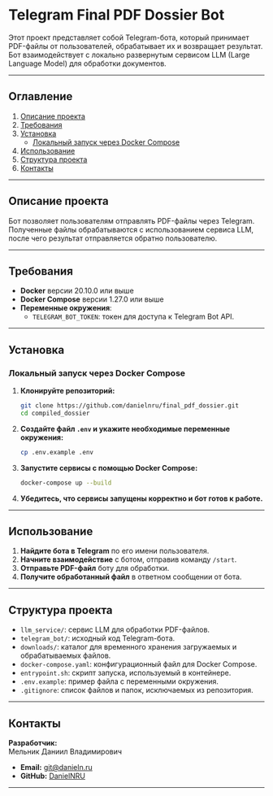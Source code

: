 # Telegram Final PDF Dossier Bot

Этот проект представляет собой Telegram-бота, который принимает PDF-файлы от пользователей, обрабатывает их и возвращает результат. Бот взаимодействует с локально развернутым сервисом LLM (Large Language Model) для обработки документов.

---

## Оглавление

1. [Описание проекта](#описание-проекта)
2. [Требования](#требования)
3. [Установка](#установка)
   - [Локальный запуск через Docker Compose](#локальный-запуск-через-docker-compose)
4. [Использование](#использование)
5. [Структура проекта](#структура-проекта)
6. [Контакты](#контакты)

---

## Описание проекта

Бот позволяет пользователям отправлять PDF-файлы через Telegram. Полученные файлы обрабатываются с использованием сервиса LLM, после чего результат отправляется обратно пользователю.

---

## Требования

- **Docker** версии 20.10.0 или выше
- **Docker Compose** версии 1.27.0 или выше
- **Переменные окружения**:
  - `TELEGRAM_BOT_TOKEN`: токен для доступа к Telegram Bot API.

---

## Установка

### Локальный запуск через Docker Compose

1. **Клонируйте репозиторий:**
   ```bash
   git clone https://github.com/danielnru/final_pdf_dossier.git
   cd compiled_dossier
   ```

2. **Создайте файл `.env` и укажите необходимые переменные окружения:**
   ```bash
   cp .env.example .env
   ```

3. **Запустите сервисы с помощью Docker Compose:**
   ```bash
   docker-compose up --build
   ```

4. **Убедитесь, что сервисы запущены корректно и бот готов к работе.**

---

## Использование

1. **Найдите бота в Telegram** по его имени пользователя.
2. **Начните взаимодействие** с ботом, отправив команду `/start`.
3. **Отправьте PDF-файл** боту для обработки.
4. **Получите обработанный файл** в ответном сообщении от бота.

---

## Структура проекта

- `llm_service/`: сервис LLM для обработки PDF-файлов.
- `telegram_bot/`: исходный код Telegram-бота.
- `downloads/`: каталог для временного хранения загружаемых и обрабатываемых файлов.
- `docker-compose.yaml`: конфигурационный файл для Docker Compose.
- `entrypoint.sh`: скрипт запуска, используемый в контейнере.
- `.env.example`: пример файла с переменными окружения.
- `.gitignore`: список файлов и папок, исключаемых из репозитория.

---

## Контакты

**Разработчик:**  
Мельник Даниил Владимирович  
- **Email:** git@danieln.ru  
- **GitHub:** [DanielNRU](https://github.com/DanielNRU)  

---